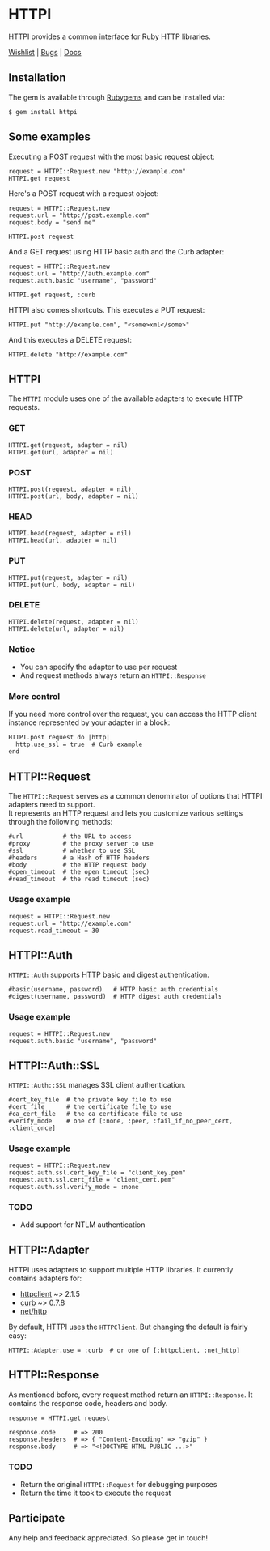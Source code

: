 HTTPI
=====

HTTPI provides a common interface for Ruby HTTP libraries.

[Wishlist](http://httpi.uservoice.com) | [Bugs](http://github.com/rubiii/httpi/issues) | [Docs](http://rubydoc.info/gems/httpi/frames)

Installation
------------

The gem is available through [Rubygems](http://rubygems.org/gems/httpi) and can be installed via:

    $ gem install httpi

Some examples
-------------

Executing a POST request with the most basic request object:

    request = HTTPI::Request.new "http://example.com"
    HTTPI.get request

Here's a POST request with a request object:

    request = HTTPI::Request.new
    request.url = "http://post.example.com"
    request.body = "send me"
  
    HTTPI.post request

And a GET request using HTTP basic auth and the Curb adapter:

    request = HTTPI::Request.new
    request.url = "http://auth.example.com"
    request.auth.basic "username", "password"
  
    HTTPI.get request, :curb

HTTPI also comes shortcuts. This executes a PUT request:

    HTTPI.put "http://example.com", "<some>xml</some>"

And this executes a DELETE request:

    HTTPI.delete "http://example.com"

HTTPI
-------------

The `HTTPI` module uses one of the available adapters to execute HTTP requests.

### GET

    HTTPI.get(request, adapter = nil)
    HTTPI.get(url, adapter = nil)

### POST

    HTTPI.post(request, adapter = nil)
    HTTPI.post(url, body, adapter = nil)

### HEAD

    HTTPI.head(request, adapter = nil)
    HTTPI.head(url, adapter = nil)

### PUT

    HTTPI.put(request, adapter = nil)
    HTTPI.put(url, body, adapter = nil)

### DELETE

    HTTPI.delete(request, adapter = nil)
    HTTPI.delete(url, adapter = nil)

### Notice

* You can specify the adapter to use per request
* And request methods always return an `HTTPI::Response`

### More control

If you need more control over the request, you can access the HTTP client instance represented
by your adapter in a block:

    HTTPI.post request do |http|
      http.use_ssl = true  # Curb example
    end

HTTPI::Request
--------------

The `HTTPI::Request` serves as a common denominator of options that HTTPI adapters need to support.  
It represents an HTTP request and lets you customize various settings through the following methods:

    #url           # the URL to access
    #proxy         # the proxy server to use
    #ssl           # whether to use SSL
    #headers       # a Hash of HTTP headers
    #body          # the HTTP request body
    #open_timeout  # the open timeout (sec)
    #read_timeout  # the read timeout (sec)

### Usage example

    request = HTTPI::Request.new
    request.url = "http://example.com"
    request.read_timeout = 30

HTTPI::Auth
-----------

`HTTPI::Auth` supports HTTP basic and digest authentication.

    #basic(username, password)   # HTTP basic auth credentials
    #digest(username, password)  # HTTP digest auth credentials

### Usage example

    request = HTTPI::Request.new
    request.auth.basic "username", "password"

HTTPI::Auth::SSL
----------------

`HTTPI::Auth::SSL` manages SSL client authentication.

    #cert_key_file  # the private key file to use
    #cert_file      # the certificate file to use
    #ca_cert_file   # the ca certificate file to use
    #verify_mode    # one of [:none, :peer, :fail_if_no_peer_cert, :client_once]

### Usage example

    request = HTTPI::Request.new
    request.auth.ssl.cert_key_file = "client_key.pem"
    request.auth.ssl.cert_file = "client_cert.pem"
    request.auth.ssl.verify_mode = :none

### TODO

* Add support for NTLM authentication

HTTPI::Adapter
--------------

HTTPI uses adapters to support multiple HTTP libraries.
It currently contains adapters for:

* [httpclient](http://rubygems.org/gems/httpclient) ~> 2.1.5
* [curb](http://rubygems.org/gems/curb) ~> 0.7.8
* [net/http](http://ruby-doc.org/stdlib/libdoc/net/http/rdoc)

By default, HTTPI uses the `HTTPClient`. But changing the default is fairly easy:

    HTTPI::Adapter.use = :curb  # or one of [:httpclient, :net_http]

HTTPI::Response
---------------

As mentioned before, every request method return an `HTTPI::Response`.
It contains the response code, headers and body.

    response = HTTPI.get request
     
    response.code     # => 200
    response.headers  # => { "Content-Encoding" => "gzip" }
    response.body     # => "<!DOCTYPE HTML PUBLIC ...>"

### TODO

* Return the original `HTTPI::Request` for debugging purposes
* Return the time it took to execute the request

Participate
-----------

Any help and feedback appreciated. So please get in touch!
